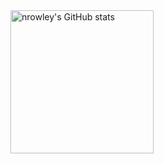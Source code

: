 <div style="display: flex;"> 
  <img src="https://github-readme-stats.vercel.app/api?username=nelsonsvo&show_icons=true&hide=&count_private=true&title_color=0891b2&text_color=e4e4e7&icon_color=0891b2&bg_color=3f3f46&hide_border=true&show_icons=true&theme=nightowl" alt="nrowley's GitHub stats" height="229" />
</div>
